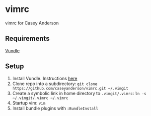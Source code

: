 # vimrc
vimrc for Casey Anderson

Requirements
-------------
[Vundle](https://github.com/gmarik/Vundle.vim)

Setup
-------------------
1. Install Vundle. Instructions [here](https://github.com/gmarik/Vundle.vim)
2. Clone repo into a subdirectory: `git clone https://github.com/caseyanderson/vimrc.git ~/.vimgit`
3. Create a symbolic link in home directory to `.vimgit/.vimrc`: `ln -s ~/.vimgit/.vimrc ~/.vimrc`
4. Startup vim: `vim`
5. Install bundle plugins with `:BundleInstall`
